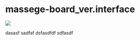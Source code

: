 # massege-board_ver.interface

<Use Case>
  
<img src="https://user-images.githubusercontent.com/108788078/194076204-87d29692-28c1-4dbb-90bf-86724b320c06.jpg">

  dasasf
  sadfaf
  dsfasdfdf
  sdfasdf

